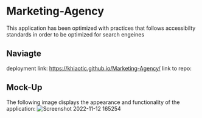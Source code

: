 # Marketing-Agency
This application has been optimized with practices that follows accessibilty standards in order to be optimized for search engeines

## Naviagte
deployment link: https://khiaotic.github.io/Marketing-Agency/
link to repo: 

## Mock-Up
The following image displays the appearance and functionality of the application:
![Screenshot 2022-11-12 165254](https://user-images.githubusercontent.com/112679225/201496003-93c6d78d-e3d3-4c42-9e6e-36c639440193.jpg)
